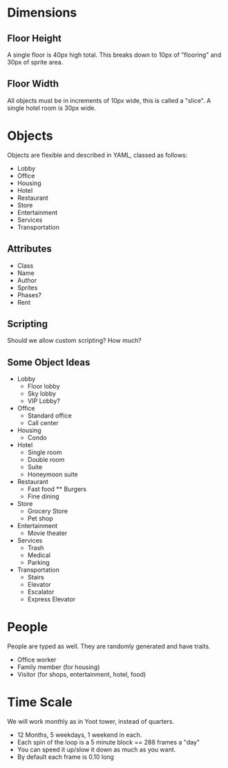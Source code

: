 # Dimensions #

## Floor Height ##
A single floor is 40px high total. This breaks down to 10px of "flooring" and 30px of sprite area.
## Floor Width ##
All objects must be in increments of 10px wide, this is called a "slice". A single hotel room is 30px wide.

# Objects #
Objects are flexible and described in YAML, classed as follows:

* Lobby
* Office
* Housing
* Hotel
* Restaurant
* Store
* Entertainment
* Services
* Transportation

## Attributes ##
* Class
* Name
* Author
* Sprites
* Phases?
* Rent

## Scripting ##
Should we allow custom scripting? How much?

## Some Object Ideas ##
* Lobby
	* Floor lobby
	* Sky lobby
	* VIP Lobby?
* Office
	* Standard office
	* Call center
* Housing
	* Condo
* Hotel
	* Single room
	* Double room
	* Suite
	* Honeymoon suite
* Restaurant
	* Fast food
	** Burgers
	* Fine dining
* Store
	* Grocery Store
	* Pet shop
* Entertainment
	* Movie theater
* Services
	* Trash
	* Medical
	* Parking
* Transportation
	* Stairs
	* Elevator
	* Escalator
	* Express Elevator

# People #
People are typed as well. They are randomly generated and have traits.

* Office worker
* Family member (for housing)
* Visitor (for shops, entertainment, hotel, food)

# Time Scale #
We will work monthly as in Yoot tower, instead of quarters.

* 12 Months, 5 weekdays, 1 weekend in each.
* Each spin of the loop is a 5 minute block == 288 frames a "day"
* You can speed it up/slow it down as much as you want.
* By default each frame is 0.10 long